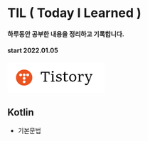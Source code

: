 # TIL  ( Today I Learned )
#### 하루동안 공부한 내용을 정리하고 기록합니다.  
#### start 2022.01.05 

[![tistory](./tistory.png)](https://code-review.tistory.com/)  
  

## Kotlin
* 기본문법
